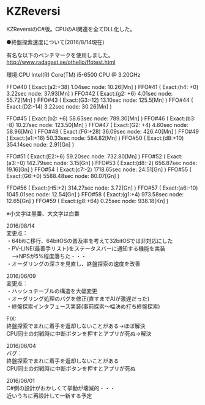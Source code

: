 # KZReversi
KZReversiのC#版。CPUのAI関連を全てDLL化した。

●終盤探索速度について(2016/8/14現在)

有名な以下のベンチマークを使用しました。
http://www.radagast.se/othello/ffotest.html

環境:CPU Intel(R) Core(TM) i5-6500 CPU @ 3.20GHz

FFO#40 ( Exact:(a2:+38) 1.04sec node: 10.26[Mn] )
FFO#41 ( Exact:(h4: +0) 3.22sec node: 37.93[Mn] )
FFO#42 ( Exact:(g2: +6) 4.01sec node: 55.72[Mn] )
FFO#43 ( Exact:(G3:-12) 13.10sec node: 125.5[Mn] )
FFO#44 ( Exact:(D2:-14) 3.22sec node: 30.26[Mn] )

FFO#45 ( Exact:(b2: +6)  58.63sec node: 789.30[Mn] )
FFO#46 ( Exact:(b3: -8)  10.27sec node: 123.50[Mn] )
FFO#47 ( Exact:(G2: +4)   4.60sec node:  58.96[Mn] )
FFO#48 ( Exact:(F6:+28)  36.09sec node: 426.40[Mn] )
FFO#49 ( Exact:(e1:+16)  50.33sec node: 584.82[Mn] )
FFO#50 ( Exact:(d8:+10) 354.14sec node:   2.91[Gn] )

FFO#51 ( Exact:(E2:+6)   59.20sec node: 732.80[Mn] )
FFO#52 ( Exact:(a3:+0)  142.79sec node:   3.15[Gn] )
FFO#53 ( Exact:(d8:-2)  656.87sec node:  19.16[Gn] )
FFO#54 ( Exact:(c7:-2) 1718.65sec node:  24.51[Gn] )
FFO#55 ( Exact:(G6:+0) 5588.48sec node:  80.07[Gn] )

FFO#56 ( Exact:(H5:+2)   314.27sec node:   3.72[Gn] )
FFO#57 ( Exact:(a6:-10) 1045.01sec node:  12.54[Gn] )
FFO#58 ( Exact:(g1:+4)   973.58sec node:  12.65[Gn] )
FFO#59 ( Exact:(g8:+64)    0.25sec node: 938.18[Kn] )

※小文字は黒番、大文字は白番

2016/08/14<br>
変更点：<br>
・64bitに移行、64bitOSの普及率を考えて32bitOSでは非対応にした<br>
・PV-LINE(最善手リスト)をステータスバーに通知する機能を実装<br>
　-->NPSが5%程度落ちた・・・<br>
・オーダリングの深さを見直し、終盤探索の速度を改善<br>

2016/06/09<br>
変更点：<br>
・ハッシュテーブルの構造を大幅変更<br>
・オーダリング処理のバグを修正(直すまでAIが激遅だった)<br>
・終盤探索インタフェース実装(事前探索～幅決め打ち終盤探索)<br>

FIX:<br>
終盤探索でまれに着手を返却しないことがある->ほぼ解決<br>
CPU同士の対戦時に中断ボタンを押すとアプリが死ぬ->解決<br>

2016/06/04<br>
バグ：<br>
終盤探索でまれに着手を返却しないことがある<br>
CPU同士の対戦時に中断ボタンを押すとアプリが死ぬ<br>

2016/06/01<br>
C#側の設計がおかしくて挙動が壊滅的・・・<br>
近いうちに再設計して一新する予定<br>
